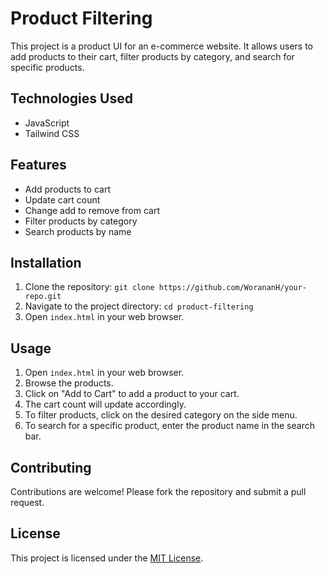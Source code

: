 # Product Filtering

This project is a product UI for an e-commerce website. It allows users to add products to their cart, filter products by category, and search for specific products.

## Technologies Used

- JavaScript
- Tailwind CSS

## Features

- Add products to cart
- Update cart count
- Change add to remove from cart
- Filter products by category
- Search products by name

## Installation

1. Clone the repository: `git clone https://github.com/WorananH/your-repo.git`
2. Navigate to the project directory: `cd product-filtering`
3. Open `index.html` in your web browser.

## Usage

1. Open `index.html` in your web browser.
2. Browse the products.
3. Click on "Add to Cart" to add a product to your cart.
4. The cart count will update accordingly.
5. To filter products, click on the desired category on the side menu.
6. To search for a specific product, enter the product name in the search bar.

## Contributing

Contributions are welcome! Please fork the repository and submit a pull request.

## License

This project is licensed under the [MIT License](LICENSE).
